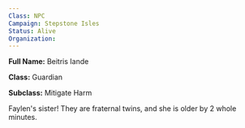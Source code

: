 ```yaml
---
Class: NPC
Campaign: Stepstone Isles
Status: Alive
Organization:
---
```

**Full Name:** Beitris Iande

**Class:** Guardian

**Subclass:** Mitigate Harm

Faylen's sister! They are fraternal twins, and she is older by 2 whole minutes.